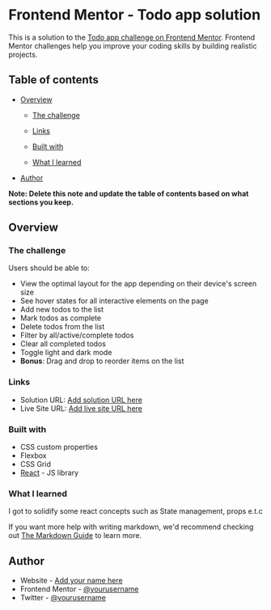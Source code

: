 # Frontend Mentor - Todo app solution

This is a solution to the [Todo app challenge on Frontend Mentor](https://www.frontendmentor.io/challenges/todo-app-Su1_KokOW). Frontend Mentor challenges help you improve your coding skills by building realistic projects.

## Table of contents

- [Overview](#overview)

  - [The challenge](#the-challenge)

  - [Links](#links)
  - [Built with](#built-with)
  - [What I learned](#what-i-learned)

- [Author](#author)

**Note: Delete this note and update the table of contents based on what sections you keep.**

## Overview

### The challenge

Users should be able to:

- View the optimal layout for the app depending on their device's screen size
- See hover states for all interactive elements on the page
- Add new todos to the list
- Mark todos as complete
- Delete todos from the list
- Filter by all/active/complete todos
- Clear all completed todos
- Toggle light and dark mode
- **Bonus**: Drag and drop to reorder items on the list

### Links

- Solution URL: [Add solution URL here](https://github.com/EstherIdabor/Todo-App.git)
- Live Site URL: [Add live site URL here](https://todo-app-eight-zeta-99.vercel.app/)

### Built with

- CSS custom properties
- Flexbox
- CSS Grid
- [React](https://reactjs.org/) - JS library

### What I learned

I got to solidify some react concepts such as State management, props e.t.c

If you want more help with writing markdown, we'd recommend checking out [The Markdown Guide](https://www.markdownguide.org/) to learn more.

## Author

- Website - [Add your name here](https://www.your-site.com)
- Frontend Mentor - [@yourusername](https://www.frontendmentor.io/profile/EstherIdabor)
- Twitter - [@yourusername](https://x.com/Chukwuyem_ego)
